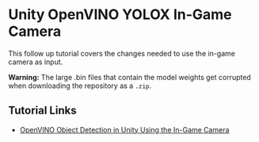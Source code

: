 # Unity OpenVINO YOLOX In-Game Camera
This follow up tutorial covers the changes needed to use the in-game camera as input.



**Warning:**
The large .bin files that contain the model weights get corrupted when downloading the repository as a `.zip`.




## Tutorial Links

* [OpenVINO Object Detection in Unity Using the In-Game Camera](https://christianjmills.com/OpenVINO-Object-Detection-for-Unity-Tutorial-In-Game-Camera/)
